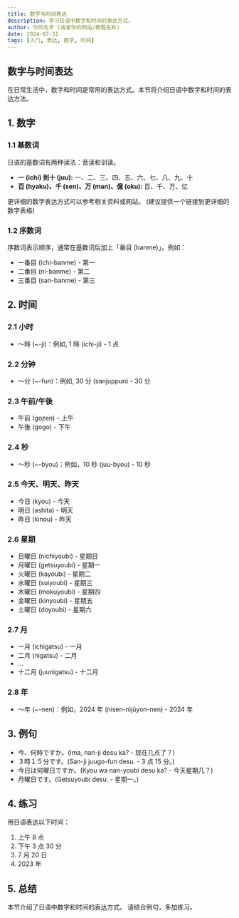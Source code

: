 ```yaml
---
title: 数字与时间表达
description: 学习日语中数字和时间的表达方式。
author: 你的名字 (或者你的网站/教程名称)
date: 2024-07-31
tags: [入门, 表达, 数字, 时间]
---
```


## 数字与时间表达

在日常生活中，数字和时间是常用的表达方式。本节将介绍日语中数字和时间的表达方法。

## 1. 数字

### 1.1 基数词

日语的基数词有两种读法：音读和训读。

- **一 (ichi) 到十 (juu):** 一、二、三、四、五、六、七、八、九、十
- **百 (hyaku)、千 (sen)、万 (man)、億 (oku):** 百、千、万、亿

更详细的数字表达方式可以参考相关资料或网站。 (建议提供一个链接到更详细的数字表格)

### 1.2 序数词

序数词表示顺序，通常在基数词后加上「番目 (banme)」。例如：

- 一番目 (ichi-banme) - 第一
- 二番目 (ni-banme) - 第二
- 三番目 (san-banme) - 第三

## 2. 时间

### 2.1 小时

- ～時 (~-ji)：例如, 1 時 (ichi-ji) - 1 点

### 2.2 分钟

- ～分 (~-fun)：例如, 30 分 (sanjuppun) - 30 分

### 2.3 午前/午後

- 午前 (gozen) - 上午
- 午後 (gogo) - 下午

### 2.4 秒

- ～秒 (~-byou)：例如，10 秒 (juu-byou) - 10 秒

### 2.5 今天、明天、昨天

- 今日 (kyou) - 今天
- 明日 (ashita) - 明天
- 昨日 (kinou) - 昨天

### 2.6 星期

- 日曜日 (nichiyoubi) - 星期日
- 月曜日 (getsuyoubi) - 星期一
- 火曜日 (kayoubi) - 星期二
- 水曜日 (suiyoubi) - 星期三
- 木曜日 (mokuyoubi) - 星期四
- 金曜日 (kinyoubi) - 星期五
- 土曜日 (doyoubi) - 星期六

### 2.7 月

- 一月 (ichigatsu) - 一月
- 二月 (nigatsu) - 二月
- ...
- 十二月 (juunigatsu) - 十二月

### 2.8 年

- ～年 (~-nen)：例如，2024 年 (nisen-nijūyon-nen) - 2024 年

## 3. 例句

- 今、何時ですか。(Ima, nan-ji desu ka? - 现在几点了？)
- ３時１５分です。(San-ji juugo-fun desu. - 3 点 15 分。)
- 今日は何曜日ですか。(Kyou wa nan-youbi desu ka? - 今天星期几？)
- 月曜日です。(Getsuyoubi desu. - 星期一。)

## 4. 练习

用日语表达以下时间：

1. 上午 8 点
2. 下午 3 点 30 分
3. 7 月 20 日
4. 2023 年

## 5. 总结

本节介绍了日语中数字和时间的表达方式。 请结合例句，多加练习。
